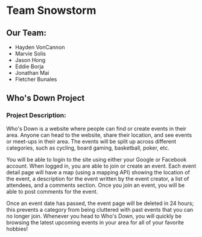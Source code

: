 # Team Snowstorm
## Our Team:
* Hayden VonCannon
* Marvie Solis
* Jason Hong
* Eddie Borja
* Jonathan Mai
* Fletcher Bunales

## Who's Down Project


### Project Description:
Who's Down is a website where people can find or create events in their area. Anyone can head to the website, share their location, and see events or meet-ups in their area. The events will be split up across different categories, such as cycling, board gaming, basketball, poker, etc. 

You will be able to login to the site using either your Google or Facebook account. When logged in, you are able to join or create an event. Each event detail page will have a map (using a mapping API) showing the location of the event, a description for the event written by the event creator, a list of attendees, and a comments section. Once you join an event, you will be able to post comments for the event. 

Once an event date has passed, the event page will be deleted in 24 hours; this prevents a category from being cluttered with past events that you can no longer join. Whenever you head to Who's Down, you will quickly be browsing the latest upcoming events in your area for all of your favorite hobbies!  